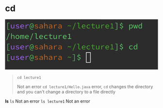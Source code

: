 # __cd__
![Image](cd.png)
>
>`cd lecture1`
>
>Not an error
`cd lecture1/Hello.java` error, `cd` changes the directory and you can't change a directory to a file directly

__ls__
`ls` Not an error
`ls lecture1` Not an error

